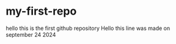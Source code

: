# my-first-repo
hello this is the first github repository
Hello this line was made on september 24 2024
